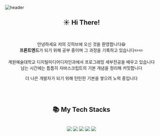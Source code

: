 ![header](https://capsule-render.vercel.app/api?type=waving&color=auto&height=200&text=🙋Welcome!&fontAlign=50&fontAlignY=40)

<div align = center>

## ☀️ Hi There!

<br>

안녕하세요 저의 깃허브에 오신 것을 환영합니다😆   
**프론트엔드**가 되기 위해 공부 중이며 그 과정을 기록하고 있습니다✏️✏️

계원예술대학교 디지털미디어디자인과에서 프로그래밍 세부전공을 배우고 있습니다 <br>
남는 시간에는 틈틈히 자바스크립트의 기본 개념을 정리해 커밋합니다

더 나은 개발자가 되기 위해 탄탄한 기본을 쌓으려 노력 중입니다
<br>
<br>
<br>
<br>

## 📚 My Tech Stacks
<br>
<img src="https://img.shields.io/badge/html5-E34F26?style=for-the-badge&logo=html5&logoColor=white">
<img src="https://img.shields.io/badge/css3-1572B6?style=for-the-badge&logo=css3&logoColor=white">
<img src="https://img.shields.io/badge/javascript-F7DF1E?style=for-the-badge&logo=javascript&logoColor=black">
<img src="https://img.shields.io/badge/jquery-0769AD?style=for-the-badge&logo=jquery&logoColor=white">
<img src="https://img.shields.io/badge/node.js-339933?style=for-the-badge&logo=Node.js&logoColor=white">

<br>
<br>

<!-- ## 🌳🌳
<br>

![mazandi profile](http://mazandi.herokuapp.com/api?handle={handle}&theme=warm) -->

</div>
<!--
**yourwjd/yourwjd** is a ✨ _special_ ✨ repository because its `README.md` (this file) appears on your GitHub profile.

Here are some ideas to get you started:

- 🔭 I’m currently working on ...
- 🌱 I’m currently learning ...
- 👯 I’m looking to collaborate on ...
- 🤔 I’m looking for help with ...
- 💬 Ask me about ...
- 📫 How to reach me: ...
- 😄 Pronouns: ...
- ⚡ Fun fact: ...
-->

